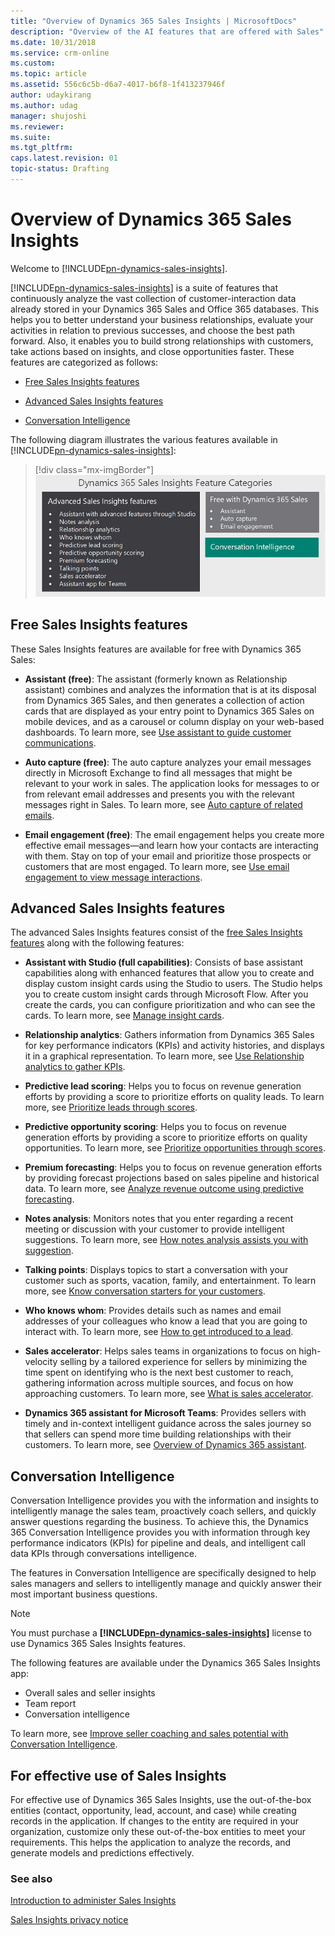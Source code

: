 ```yaml
---
title: "Overview of Dynamics 365 Sales Insights | MicrosoftDocs"
description: "Overview of the AI features that are offered with Sales"
ms.date: 10/31/2018
ms.service: crm-online
ms.custom: 
ms.topic: article
ms.assetid: 556c6c5b-d6a7-4017-b6f8-1f413237946f
author: udaykirang
ms.author: udag
manager: shujoshi
ms.reviewer: 
ms.suite: 
ms.tgt_pltfrm: 
caps.latest.revision: 01
topic-status: Drafting
---
```

# Overview of Dynamics 365 Sales Insights

Welcome to [!INCLUDE[pn-dynamics-sales-insights](../includes/pn-dynamics-sales-insights.md)].

[!INCLUDE[pn-dynamics-sales-insights](../includes/pn-dynamics-sales-insights.md)] is a suite of features that continuously analyze the vast collection of customer-interaction data already stored in your Dynamics 365 Sales and Office 365 databases. This helps you to better understand your business relationships, evaluate your activities in relation to previous successes, and choose the best path forward. Also, it enables you to build strong relationships with customers, take actions based on insights, and close opportunities faster. These features are categorized as follows: 

- [Free Sales Insights features](#free-sales-insights-features) 

- [Advanced Sales Insights features](#advanced-sales-insights-features)

- [Conversation Intelligence](#conversation-intelligence) 

The following diagram illustrates the various features available in [!INCLUDE[pn-dynamics-sales-insights](../includes/pn-dynamics-sales-insights.md)]: 

> [!div class="mx-imgBorder"]
> ![Sales Insights feature categories](media/si-features-categories.png "Sales Insights feature categories")

## Free Sales Insights features 

These Sales Insights features are available for free with Dynamics 365 Sales: 

- **Assistant (free)**: The assistant (formerly known as Relationship assistant) combines and analyzes the information that is at its disposal from Dynamics 365 Sales, and then generates a collection of action cards that are displayed as your entry point to Dynamics 365 Sales on mobile devices, and as a carousel or column display on your web-based dashboards. To learn more, see  [Use assistant to guide customer communications](assistant.md). 

- **Auto capture (free)**: The auto capture analyzes your email messages directly in Microsoft Exchange to find all messages that might be relevant to your work in sales. The application looks for messages to or from relevant email addresses and presents you with the relevant messages right in Sales. To learn more, see [Auto capture of related emails](auto-capture.md). 

- **Email engagement (free)**: The email engagement helps you create more effective email messages—and learn how your contacts are interacting with them. Stay on top of your email and prioritize those prospects or customers that are most engaged. To learn more, see [Use email engagement to view message interactions](email-engagement.md). 

## Advanced Sales Insights features 

The advanced Sales Insights features consist of the [free Sales Insights features](#free-sales-insights-features) along with the following features: 

- **Assistant with Studio (full capabilities)**: Consists of base assistant capabilities along with enhanced features that allow you to create and display custom insight cards using the Studio to users. The Studio helps you to create custom insight cards through Microsoft Flow. After you create the cards, you can configure prioritization and who can see the cards. To learn more, see [Manage insight cards](manage-custom-cards-flow.md). 

- **Relationship analytics**: Gathers information from Dynamics 365 Sales for key performance indicators (KPIs) and activity histories, and displays it in a graphical representation. To learn more, see [Use Relationship analytics to gather KPIs](relationship-analytics.md). 

- **Predictive lead scoring**: Helps you to focus on revenue generation efforts by providing a score to prioritize efforts on quality leads. To learn more, see [Prioritize leads through scores](work-predictive-lead-scoring.md). 

- **Predictive opportunity scoring**: Helps you to focus on revenue generation efforts by providing a score to prioritize efforts on quality opportunities. To learn more, see [Prioritize opportunities through scores](work-predictive-opportunity-scoring.md). 

- **Premium forecasting**: Helps you to focus on revenue generation efforts by providing forecast projections based on sales pipeline and historical data. To learn more, see [Analyze revenue outcome using predictive forecasting](analyze-revenue-outcome-using-predictive-forecasting.md).

- **Notes analysis**: Monitors notes that you enter regarding a recent meeting or discussion with your customer to provide intelligent suggestions. To learn more, see [How notes analysis assists you with suggestion](notes-analysis.md). 

- **Talking points**: Displays topics to start a conversation with your customer such as sports, vacation, family, and entertainment. To learn more, see [Know conversation starters for your customers](talking-points.md). 

- **Who knows whom**: Provides details such as names and email addresses of your colleagues who know a lead that you are going to interact with. To learn more, see [How to get introduced to a lead](who-knows-whom.md). 

- **Sales accelerator**: Helps sales teams in organizations to focus on high-velocity selling by a tailored experience for sellers by minimizing the time spent on identifying who is the next best customer to reach, gathering information across multiple sources, and focus on how approaching customers.  To learn more, see [What is sales accelerator](sales-accelerator-intro.md).

- **Dynamics 365 assistant for Microsoft Teams**: Provides sellers with timely and in-context intelligent guidance across the sales journey so that sellers can spend more time building relationships with their customers. To learn more, see [Overview of Dynamics 365 assistant](overview-dynamics-365-assistant-app-teams.md). 

## Conversation Intelligence 

Conversation Intelligence provides you with the information and insights to intelligently manage the sales team, proactively coach sellers, and quickly answer questions regarding the business. To achieve this, the Dynamics 365 Conversation Intelligence provides you with information through key performance indicators (KPIs) for pipeline and deals, and intelligent call data KPIs through conversations intelligence. 

The features in Conversation Intelligence are specifically designed to help sales managers and sellers to intelligently manage and quickly answer their most important business questions.

> [!NOTE]
> You must purchase a **[!INCLUDE[pn-dynamics-sales-insights](../includes/pn-dynamics-sales-insights.md)]** license to use Dynamics 365 Sales Insights features.

The following features are available under the Dynamics 365 Sales Insights app:  

- Overall sales and seller insights
- Team report
- Conversation intelligence

To learn more, see [Improve seller coaching and sales potential with Conversation Intelligence](dynamics365-sales-insights-app.md).

## For effective use of Sales Insights

For effective use of Dynamics 365 Sales Insights, use the out-of-the-box entities (contact, opportunity, lead, account, and case) while creating records in the application. If changes to the entity are required in your organization, customize only these out-of-the-box entities to meet your requirements. This helps the application to analyze the records, and generate models and predictions effectively.

### See also

[Introduction to administer Sales Insights](../sales/intro-admin-guide-sales-insights.md)

[Sales Insights privacy notice](privacy-notice.md)